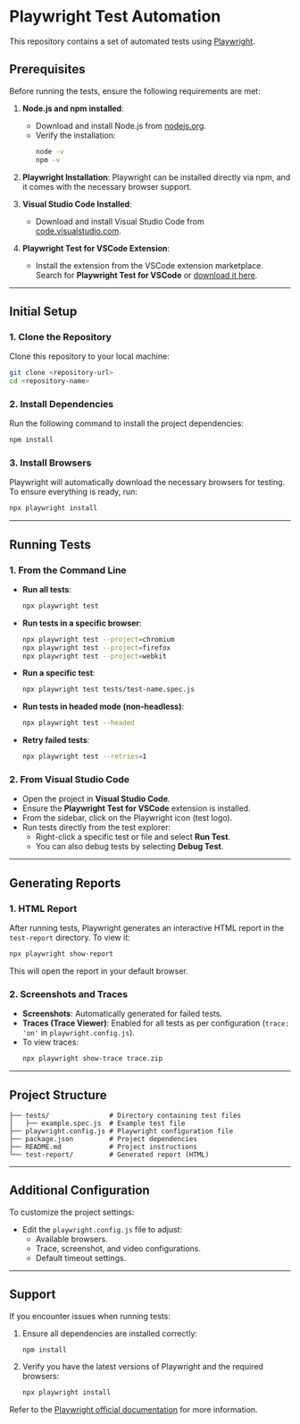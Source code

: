 
# **Playwright Test Automation**

This repository contains a set of automated tests using [Playwright](https://playwright.dev/).

## **Prerequisites**
Before running the tests, ensure the following requirements are met:

1. **Node.js and npm installed**:
   - Download and install Node.js from [nodejs.org](https://nodejs.org/).
   - Verify the installation:
     ```bash
     node -v
     npm -v
     ```

2. **Playwright Installation**:
   Playwright can be installed directly via npm, and it comes with the necessary browser support.

3. **Visual Studio Code Installed**:
   - Download and install Visual Studio Code from [code.visualstudio.com](https://code.visualstudio.com/).

4. **Playwright Test for VSCode Extension**:
   - Install the extension from the VSCode extension marketplace. Search for **Playwright Test for VSCode** or [download it here](https://marketplace.visualstudio.com/items?itemName=ms-playwright.playwright).

---

## **Initial Setup**

### **1. Clone the Repository**
Clone this repository to your local machine:
```bash
git clone <repository-url>
cd <repository-name>
```

### **2. Install Dependencies**
Run the following command to install the project dependencies:
```bash
npm install
```

### **3. Install Browsers**
Playwright will automatically download the necessary browsers for testing. To ensure everything is ready, run:
```bash
npx playwright install
```

---

## **Running Tests**

### **1. From the Command Line**
- **Run all tests**:
  ```bash
  npx playwright test
  ```

- **Run tests in a specific browser**:
  ```bash
  npx playwright test --project=chromium
  npx playwright test --project=firefox
  npx playwright test --project=webkit
  ```

- **Run a specific test**:
  ```bash
  npx playwright test tests/test-name.spec.js
  ```

- **Run tests in headed mode (non-headless)**:
  ```bash
  npx playwright test --headed
  ```

- **Retry failed tests**:
  ```bash
  npx playwright test --retries=1
  ```

### **2. From Visual Studio Code**
- Open the project in **Visual Studio Code**.
- Ensure the **Playwright Test for VSCode** extension is installed.
- From the sidebar, click on the Playwright icon (test logo).
- Run tests directly from the test explorer:
  - Right-click a specific test or file and select **Run Test**.
  - You can also debug tests by selecting **Debug Test**.

---

## **Generating Reports**

### **1. HTML Report**
After running tests, Playwright generates an interactive HTML report in the `test-report` directory. To view it:

```bash
npx playwright show-report
```

This will open the report in your default browser.

### **2. Screenshots and Traces**
- **Screenshots**: Automatically generated for failed tests.
- **Traces (Trace Viewer)**: Enabled for all tests as per configuration (`trace: 'on'` in `playwright.config.js`).
- To view traces:
  ```bash
  npx playwright show-trace trace.zip
  ```

---

## **Project Structure**

```plaintext
├── tests/               # Directory containing test files
│   ├── example.spec.js  # Example test file
├── playwright.config.js # Playwright configuration file
├── package.json         # Project dependencies
├── README.md            # Project instructions
└── test-report/         # Generated report (HTML)
```

---

## **Additional Configuration**

To customize the project settings:
- Edit the `playwright.config.js` file to adjust:
  - Available browsers.
  - Trace, screenshot, and video configurations.
  - Default timeout settings.

---

## **Support**

If you encounter issues when running tests:
1. Ensure all dependencies are installed correctly:
   ```bash
   npm install
   ```
2. Verify you have the latest versions of Playwright and the required browsers:
   ```bash
   npx playwright install
   ```

Refer to the [Playwright official documentation](https://playwright.dev/docs/intro) for more information.
